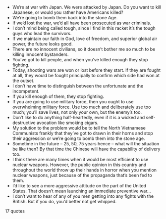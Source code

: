  - We’re at war with Japan. We were attacked by Japan. Do you want to kill Japanese, or would you rather have Americans killed?
 - We’re going to bomb them back into the stone Age.
 - If we’d lost the war, we’d all have been prosecuted as war criminals.
 - I don’t mind being called tough, since I find in this racket it’s the tough guys who lead the survivors.
 - If we maintain our faith in God, love of freedom, and superior global air power, the future looks good.
 - There are no innocent civilians, so it doesn’t bother me so much to be killing innocent bystanders.
 - You’ve got to kill people, and when you’ve killed enough they stop fighting.
 - Today, shooting wars are won or lost before they start. If they are fought at all, they would be fought principally to confirm which side had won at the outset.
 - I don’t have time to distinguish between the unfortunate and the incompetent.
 - If you kill enough of them, they stop fighting.
 - If you are going to use military force, then you ought to use overwhelming military force. Use too much and deliberately use too much; you’ll save lives, not only your own, but the enemy’s too.
 - Don’t like to do anything half-heartedly, even if it is a wicked and self-destructive avocation like smoking cigars.
 - My solution to the problem would be to tell the North Vietnamese Communists frankly that they’ve got to drawn in their horns and stop their aggression or we’re going to bomb them into the stone age.
 - Sometime in the future – 25, 50, 75 years hence – what will the situation be like then? By that time the Chinese will have the capability of delivery too.
 - I think there are many times when it would be most efficient to use nuclear weapons. However, the public opinion in this country and throughout the world throw up their hands in horror when you mention nuclear weapons, just because of the propaganda that’s been fed to them.
 - I’d like to see a more aggressive attitude on the part of the United States. That doesn’t mean launching an immediate preventive war...
 - I don’t want to hear of any of you men getting into any fights with the British. But if you do, you’d better not get whipped.

17 quotes